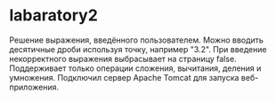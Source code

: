 # labaratory2
Решение выражения, введённого пользователем. Можно вводить десятичные дроби используя точку, например "3.2". При введение некорректного выражения выбрасывает на страницу false. Поддерживает только операции сложения, вычитания, деления и умножения. Подключил сервер Apache Tomcat для запуска веб-приложения.
